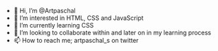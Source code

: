 - 👋 Hi, I’m @Artpaschal
- 👀 I’m interested in HTML, CSS and JavaScript
- 🌱 I’m currently learning CSS
- 💞️ I’m looking to collaborate within and later on in my learning process 
- 📫 How to reach me; artpaschal_s on twitter

<!---
Artpaschal/Artpaschal is a ✨ special ✨ repository because its `README.md` (this file) appears on your GitHub profile.
You can click the Preview link to take a look at your changes.
--->
